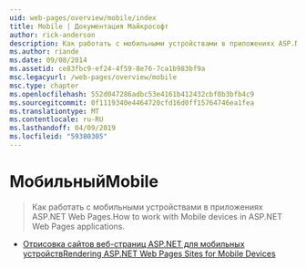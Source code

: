 ```yaml
---
uid: web-pages/overview/mobile/index
title: Mobile | Документация Майкрософт
author: rick-anderson
description: Как работать с мобильными устройствами в приложениях ASP.NET Web Pages.
ms.author: riande
ms.date: 09/08/2014
ms.assetid: ce83fbc9-ef24-4f59-8e76-7ca1b983bf9a
msc.legacyurl: /web-pages/overview/mobile
msc.type: chapter
ms.openlocfilehash: 552d047286adbc53e4161b412432cbf0b3bfb4c9
ms.sourcegitcommit: 0f1119340e4464720cfd16d0ff15764746ea1fea
ms.translationtype: MT
ms.contentlocale: ru-RU
ms.lasthandoff: 04/09/2019
ms.locfileid: "59380305"
---
```

# <a name="mobile"></a><span data-ttu-id="17026-103">Мобильный</span><span class="sxs-lookup"><span data-stu-id="17026-103">Mobile</span></span>

> <span data-ttu-id="17026-104">Как работать с мобильными устройствами в приложениях ASP.NET Web Pages.</span><span class="sxs-lookup"><span data-stu-id="17026-104">How to work with Mobile devices in ASP.NET Web Pages applications.</span></span>


- [<span data-ttu-id="17026-105">Отрисовка сайтов веб-страниц ASP.NET для мобильных устройств</span><span class="sxs-lookup"><span data-stu-id="17026-105">Rendering ASP.NET Web Pages Sites for Mobile Devices</span></span>](rendering-aspnet-web-pages-sites-for-mobile-devices.md)

